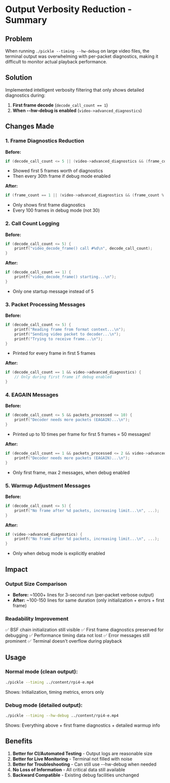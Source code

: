 # Output Verbosity Reduction - Summary

## Problem
When running `./pickle --timing --hw-debug` on large video files, the terminal output was overwhelming with per-packet diagnostics, making it difficult to monitor actual playback performance.

## Solution
Implemented intelligent verbosity filtering that only shows detailed diagnostics during:
1. **First frame decode** (`decode_call_count == 1`)
2. **When --hw-debug is enabled** (`video->advanced_diagnostics`)

## Changes Made

### 1. Frame Diagnostics Reduction
**Before:**
```c
if (decode_call_count <= 5 || (video->advanced_diagnostics && (frame_count % 30) == 0))
```
- Showed first 5 frames worth of diagnostics
- Then every 30th frame if debug mode enabled

**After:**
```c
if (frame_count == 1 || (video->advanced_diagnostics && (frame_count % 100) == 0))
```
- Only shows first frame diagnostics
- Every 100 frames in debug mode (not 30)

### 2. Call Count Logging
**Before:**
```c
if (decode_call_count <= 5) {
    printf("video_decode_frame() call #%d\n", decode_call_count);
}
```

**After:**
```c
if (decode_call_count == 1) {
    printf("video_decode_frame() starting...\n");
}
```
- Only one startup message instead of 5

### 3. Packet Processing Messages
**Before:**
```c
if (decode_call_count <= 5) {
    printf("Reading frame from format context...\n");
    printf("Sending video packet to decoder...\n");
    printf("Trying to receive frame...\n");
}
```
- Printed for every frame in first 5 frames

**After:**
```c
if (decode_call_count == 1 && video->advanced_diagnostics) {
    // Only during first frame if debug enabled
}
```

### 4. EAGAIN Messages
**Before:**
```c
if (decode_call_count <= 5 && packets_processed <= 10) {
    printf("Decoder needs more packets (EAGAIN)...\n");
}
```
- Printed up to 10 times per frame for first 5 frames = 50 messages!

**After:**
```c
if (decode_call_count == 1 && packets_processed <= 2 && video->advanced_diagnostics) {
    printf("Decoder needs more packets (EAGAIN)...\n");
}
```
- Only first frame, max 2 messages, when debug enabled

### 5. Warmup Adjustment Messages
**Before:**
```c
if (decode_call_count <= 5) {
    printf("No frame after %d packets, increasing limit...\n", ...);
}
```

**After:**
```c
if (video->advanced_diagnostics) {
    printf("No frame after %d packets, increasing limit...\n", ...);
}
```
- Only when debug mode is explicitly enabled

## Impact

### Output Size Comparison
- **Before:** ~1000+ lines for 3-second run (per-packet verbose output)
- **After:** ~100-150 lines for same duration (only initialization + errors + first frame)

### Readability Improvement
✅ BSF chain initialization still visible
✅ First frame diagnostics preserved for debugging
✅ Performance timing data not lost
✅ Error messages still prominent
✅ Terminal doesn't overflow during playback

## Usage

### Normal mode (clean output):
```bash
./pickle --timing ../content/rpi4-e.mp4
```
Shows: Initialization, timing metrics, errors only

### Debug mode (detailed output):
```bash
./pickle --timing --hw-debug ../content/rpi4-e.mp4
```
Shows: Everything above + first frame diagnostics + detailed warmup info

## Benefits

1. **Better for CI/Automated Testing** - Output logs are reasonable size
2. **Better for Live Monitoring** - Terminal not filled with noise
3. **Better for Troubleshooting** - Can still use --hw-debug when needed
4. **No Loss of Information** - All critical data still available
5. **Backward Compatible** - Existing debug facilities unchanged

